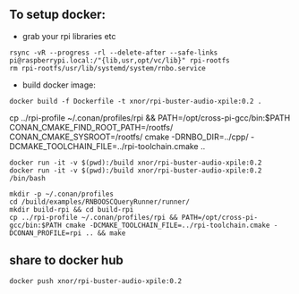 ## To setup docker:
* grab your rpi libraries etc
```shell
rsync -vR --progress -rl --delete-after --safe-links pi@raspberrypi.local:/"{lib,usr,opt/vc/lib}" rpi-rootfs
rm rpi-rootfs/usr/lib/systemd/system/rnbo.service
```
* build docker image:
```shell
docker build -f Dockerfile -t xnor/rpi-buster-audio-xpile:0.2 .
```

cp ../rpi-profile ~/.conan/profiles/rpi && PATH=/opt/cross-pi-gcc/bin:$PATH CONAN_CMAKE_FIND_ROOT_PATH=/rootfs/ CONAN_CMAKE_SYSROOT=/rootfs/ cmake -DRNBO_DIR=../cpp/ -DCMAKE_TOOLCHAIN_FILE=../rpi-toolchain.cmake ..


```shell
docker run -it -v $(pwd):/build xnor/rpi-buster-audio-xpile:0.2
docker run -it -v $(pwd):/build xnor/rpi-buster-audio-xpile:0.2 /bin/bash
```

```shell
mkdir -p ~/.conan/profiles
cd /build/examples/RNBOOSCQueryRunner/runner/
mkdir build-rpi && cd build-rpi
cp ../rpi-profile ~/.conan/profiles/rpi && PATH=/opt/cross-pi-gcc/bin:$PATH cmake -DCMAKE_TOOLCHAIN_FILE=../rpi-toolchain.cmake -DCONAN_PROFILE=rpi .. && make
```

## share to docker hub
```shell
docker push xnor/rpi-buster-audio-xpile:0.2
```

